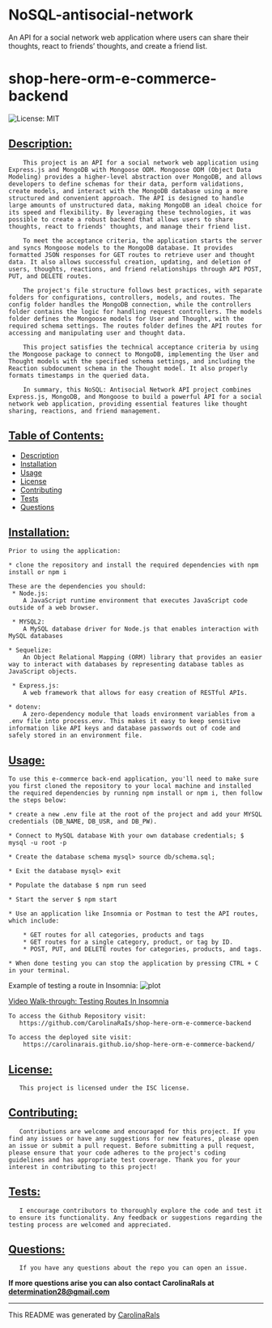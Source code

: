 # NoSQL-antisocial-network
An API for a social network web application where users can share their thoughts, react to friends’ thoughts, and create a friend list.

# shop-here-orm-e-commerce-backend
![License: MIT](https://img.shields.io/badge/License-MIT-blue.svg)


## [Description:](#description)

        This project is an API for a social network web application using Express.js and MongoDB with Mongoose ODM. Mongoose ODM (Object Data Modeling) provides a higher-level abstraction over MongoDB, and allows developers to define schemas for their data, perform validations, create models, and interact with the MongoDB database using a more structured and convenient approach. The API is designed to handle large amounts of unstructured data, making MongoDB an ideal choice for its speed and flexibility. By leveraging these technologies, it was possible to create a robust backend that allows users to share thoughts, react to friends' thoughts, and manage their friend list. 

        To meet the acceptance criteria, the application starts the server and syncs Mongoose models to the MongoDB database. It provides formatted JSON responses for GET routes to retrieve user and thought data. It also allows successful creation, updating, and deletion of users, thoughts, reactions, and friend relationships through API POST, PUT, and DELETE routes.

        The project's file structure follows best practices, with separate folders for configurations, controllers, models, and routes. The config folder handles the MongoDB connection, while the controllers folder contains the logic for handling request controllers. The models folder defines the Mongoose models for User and Thought, with the required schema settings. The routes folder defines the API routes for accessing and manipulating user and thought data.

        This project satisfies the technical acceptance criteria by using the Mongoose package to connect to MongoDB, implementing the User and Thought models with the specified schema settings, and including the Reaction subdocument schema in the Thought model. It also properly formats timestamps in the queried data.

        In summary, this NoSQL: Antisocial Network API project combines Express.js, MongoDB, and Mongoose to build a powerful API for a social network web application, providing essential features like thought sharing, reactions, and friend management.

## [Table of Contents:](#table-of-contents:)
   
- [Description](#description)
- [Installation](#installation)
- [Usage](#usage)
- [License](#license)
- [Contributing](#contributing)
- [Tests](#tests)
- [Questions](#questions)
   
## [Installation:](#installation:)

    Prior to using the application:

    * clone the repository and install the required dependencies with npm install or npm i

    These are the dependencies you should:
     * Node.js:
        A JavaScript runtime environment that executes JavaScript code outside of a web browser.

     * MYSQL2:
        A MySQL database driver for Node.js that enables interaction with MySQL databases

    * Sequelize: 
        An Object Relational Mapping (ORM) library that provides an easier way to interact with databases by representing database tables as JavaScript objects.

     * Express.js:
        A web framework that allows for easy creation of RESTful APIs.

    * dotenv:
        A zero-dependency module that loads environment variables from a .env file into process.env. This makes it easy to keep sensitive information like API keys and database passwords out of code and safely stored in an environment file.
 
## [Usage:](#usage:)

    To use this e-commerce back-end application, you'll need to make sure you first cloned the repository to your local machine and installed the required dependencies by running npm install or npm i, then follow the steps below:

    * create a new .env file at the root of the project and add your MYSQL credentials (DB_NAME, DB_USR, and DB_PW).

    * Connect to MySQL database With your own database credentials; $ mysql -u root -p
    
    * Create the database schema mysql> source db/schema.sql;
    
    * Exit the database mysql> exit
    
    * Populate the database $ npm run seed
    
    * Start the server $ npm start

    * Use an application like Insomnia or Postman to test the API routes, which include:

        * GET routes for all categories, products and tags
        * GET routes for a single category, product, or tag by ID.
        * POST, PUT, and DELETE routes for categories, products, and tags.
    
    * When done testing you can stop the application by pressing CTRL + C in your terminal.

Example of testing a route in Insomnia:
![plot](./insomnia-test-example.png)

[Video Walk-through: Testing Routes In Insomnia](https://drive.google.com/file/d/1jrcaVYFqHufM4ovCH7TUHCeH83FJPhkV/view?usp=share_link)

    To access the Github Repository visit:
       https://github.com/CarolinaRaIs/shop-here-orm-e-commerce-backend

    To access the deployed site visit:
        https://carolinarais.github.io/shop-here-orm-e-commerce-backend/ 

## [License:](#license:)

       This project is licensed under the ISC license.
   
## [Contributing:](#contributing:)

       Contributions are welcome and encouraged for this project. If you find any issues or have any suggestions for new features, please open an issue or submit a pull request. Before submitting a pull request, please ensure that your code adheres to the project's coding guidelines and has appropriate test coverage. Thank you for your interest in contributing to this project!  
   
## [Tests:](#tests:)

       I encourage contributors to thoroughly explore the code and test it to ensure its functionality. Any feedback or suggestions regarding the testing process are welcomed and appreciated.
   
## [Questions:](#questions:)

       If you have any questions about the repo you can open an issue.

**If more questions arise you can also contact CarolinaRaIs at determination28@gmail.com**
   

       
------------------------------------------------------------------------------------------------
   
This README was generated by [CarolinaRaIs](https://github.com/CarolinaRaIs)